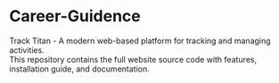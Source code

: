 # Career-Guidence
Track Titan - A modern web-based platform for tracking and managing activities.  
This repository contains the full website source code with features, installation guide, and documentation.


